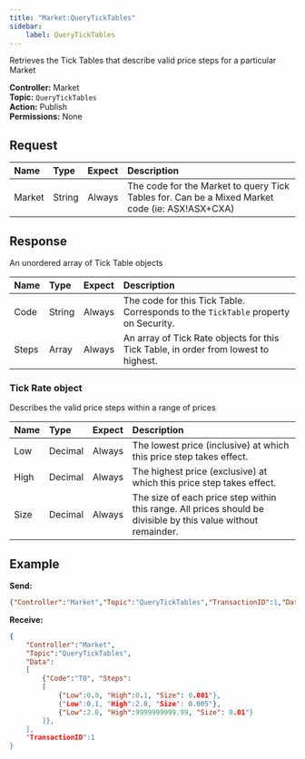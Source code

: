 ```yaml
---
title: "Market:QueryTickTables"
sidebar:
    label: QueryTickTables
---
```


Retrieves the Tick Tables that describe valid price steps for a particular Market

**Controller:** Market\
**Topic:** `QueryTickTables`\
**Action:** Publish\
**Permissions:** None

## Request

| Name   | Type    | Expect   | Description |
| :------| :------ | :------- | :--- |
| Market | String  | Always   | The code for the Market to query Tick Tables for. Can be a Mixed Market code \(ie: ASX!ASX+CXA\) |

## Response

An unordered array of Tick Table objects

| Name   | Type    | Expect   | Description |
| :------| :------ | :------- | :--- |
| Code   | String  | Always   | The code for this Tick Table. Corresponds to the `TickTable` property on Security. |
| Steps  | Array   | Always   | An array of Tick Rate objects for this Tick Table, in order from lowest to highest. |

### Tick Rate object

Describes the valid price steps within a range of prices

| Name   | Type    | Expect   | Description |
| :------| :------ | :------- | :--- |
| Low    | Decimal | Always   | The lowest price (inclusive) at which this price step takes effect. |
| High   | Decimal | Always   | The highest price (exclusive) at which this price step takes effect. |
| Size   | Decimal | Always   | The size of each price step within this range. All prices should be divisible by this value without remainder. |


## Example

**Send:**
```json
{"Controller":"Market","Topic":"QueryTickTables","TransactionID":1,"Data":{"Market":"ASX"}}
```

**Receive:**
```json
{
	"Controller":"Market",
	"Topic":"QueryTickTables",
	"Data":
	[
		{"Code":"T0", "Steps":
		[
			{"Low":0.0, "High":0.1, "Size": 0.001"},
			{"Low":0.1, "High":2.0, "Size": 0.005"},
			{"Low":2.0, "High":9999999999.99, "Size": 0.01"}
		]},
	],
	"TransactionID":1
}
```

